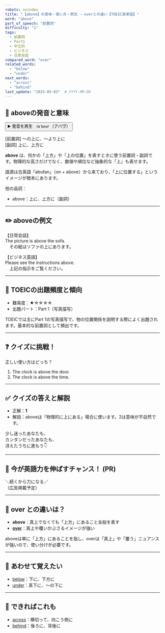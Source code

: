 ```yaml
---
robots: noindex
title: "【above】の意味・使い方・例文 ― overとの違い【TOEIC英単語】"
word: "above"
part_of_speech: "前置詞"
difficulty: "1"
tags:
  - 前置詞
  - Part1
  - 中立的
  - ビジネス
  - 日常会話
compared_word: "over"
related_words:
  - "below"
  - "under"
next_words:
  - "across"
  - "behind"
last_update: "2025-05-03"  # YYYY-MM-DD
---
```


## 🔰 aboveの発音と意味

<button class="play-audio" onclick="playTTS('above')">
  <span class="play-audio-main">
    ▶️ 発音を再生　/əˈbʌv/
  </span>
  <span class="play-audio-sub">
    （アバヴ）
  </span>
</button>

<script>
function playTTS(word) {
  const audio = new Audio('/api/tts?text=' + encodeURIComponent(word));
  audio.addEventListener("canplaythrough", () => audio.play());
}
</script>

[前置詞] ～の上に、～より上に  
[副詞] 上に、上方に

**above** は、何かの「上方」や「上の位置」を表すときに使う前置詞・副詞です。物理的な高さだけでなく、数値や順位など抽象的な「上」も表せます。

語源は古英語「abufan」（on + above）から来ており、「上に位置する」というイメージが根本にあります。

他の品詞：  
- above：上に、上方に（副詞）

---

## ✏️ aboveの例文

【日常会話】  
The picture is above the sofa.  
　その絵はソファの上にあります。

【ビジネス英語】  
Please see the instructions above.  
　上記の指示をご覧ください。

---

## 🎯 TOEICの出題頻度と傾向

- 難易度：★☆☆☆☆
- 出題パート：Part 1（写真描写）

TOEICでは主にPart 1の写真描写で、物の位置関係を説明する際によく出題されます。基本的な前置詞として頻出です。

---

## ❓ クイズに挑戦！

正しい使い方はどっち？

1. The clock is above the door.  
2. The clock is above the time.

---

## ✅ クイズの答えと解説

- 正解：**1**
- 解説：aboveは「物理的に上にある」場合に使います。2は意味が不自然です。

少し迷ったあなたも、  
カンタンだったあなたも、  
冴えたうちに進もう👇️

---

## 🚀 今が英語力を伸ばすチャンス！ (PR)

<div class="ad-center">
＼続くから力になる／<br>  
（広告掲載予定）
</div>

---

## 🤔  over との違いは？

- **above**：真上でなくても「上方」にあること全般を表す
- **[over](/over)**：真上や覆いかぶさるイメージが強い

aboveは単に「上方」にあることを指し、overは「真上」や「覆う」ニュアンスが強いので、使い分けが必要です。

---

## 🧩 あわせて覚えたい

- [below](/below)：下に、下方に
- [under](/under)：真下に、～の下に

---

## 📖 できればこれも

- [across](/across)：横切って、向こう側に
- [behind](/behind)：後ろに、背後に

<!-- cvid: aid48_bid33 -->
